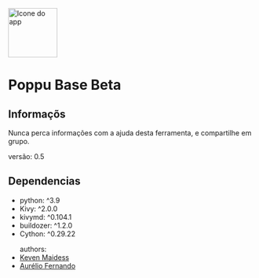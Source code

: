 <img height = "100em" src = "https://github.com/farioso-fernando/poppubase/blob/main/icone.png"  alt = "Icone do app" />
<h1>Poppu Base Beta</h1>

<h2>Informaçõs</h2>
<p>Nunca perca informações com a ajuda desta ferramenta, e compartilhe em grupo.</p>
<p>
versão: 0.5
</p>
<h2>Dependencias</h2>
<ul>
  <li>python: ^3.9</li>
  <li>Kivy: ^2.0.0</li>
  <li>kivymd: ^0.104.1</li>
  <li>buildozer: ^1.2.0</li>
 <li>Cython: ^0.29.22</li>
</ul>
<div>
  <ul>
    authors:
    <li>  <a href = "https://www.instagram.com/kevenmaidess/">Keven Maidess</a></li>
    <li>  <a href = "https://www.instagram.com/aurelio.fernando.5268/">Aurélio Fernando</a></li>
  </ul>
</div>